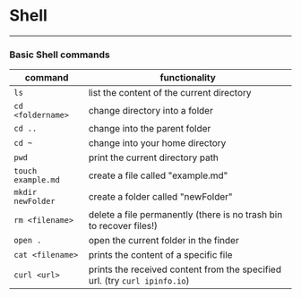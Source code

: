 # Shell

---

### Basic Shell commands

| command            | functionality                                                              |
| ------------------ | -------------------------------------------------------------------------- |
| `ls`               | list the content of the current directory                                  |
| `cd <foldername>`  | change directory into a folder                                             |
| `cd ..`            | change into the parent folder                                              |
| `cd ~`             | change into your home directory                                            |
| `pwd`              | print the current directory path                                           |
| `touch example.md` | create a file called "example.md"                                          |
| `mkdir newFolder`  | create a folder called "newFolder"                                         |
| `rm <filename>`    | delete a file permanently (there is no trash bin to recover files!)        |
| `open .`           | open the current folder in the finder                                      |
| `cat <filename>`   | prints the content of a specific file                                      |
| `curl <url>`       | prints the received content from the specified url. (try `curl ipinfo.io`) |
